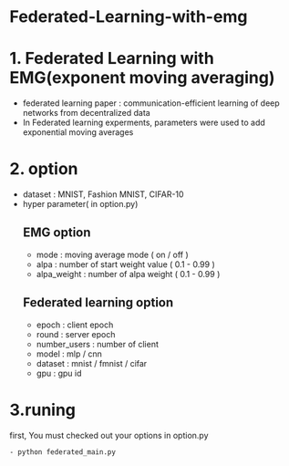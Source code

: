 # Federated-Learning-with-emg

# 1. Federated Learning with EMG(exponent moving averaging)
- federated learning paper : communication-efficient learning of deep networks from decentralized data
- In Federated learning experments, parameters were used to add exponential moving averages
 
# 2. option
- dataset : MNIST, Fashion MNIST, CIFAR-10
- hyper parameter( in option.py)
     ## EMG option 
    - mode : moving average mode ( on / off ) 
    - alpa : number of start weight value ( 0.1 - 0.99 )
    - alpa_weight : number of alpa weight ( 0.1 - 0.99 )
    ## Federated learning option
    - epoch : client epoch
    - round : server epoch
    - number_users : number of client
    - model : mlp / cnn
    - dataset : mnist / fmnist / cifar
    - gpu : gpu id 
    
    
# 3.runing 
first, You must checked out your options in option.py

    - python federated_main.py 
